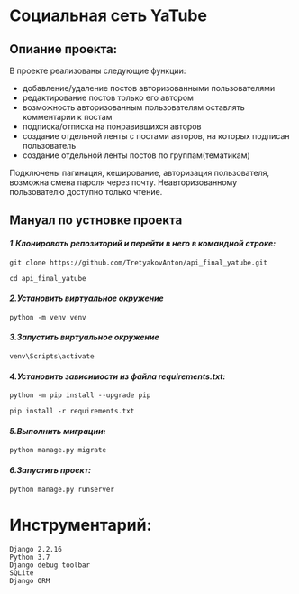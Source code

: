 <h1> Социальная сеть YaTube</h1>
<h2>Опиание проекта:</h2>
В проекте реализованы следующие функции:

- добавление/удаление постов авторизованными пользователями
- редактирование постов только его автором
- возможность авторизованным пользователям оставлять комментарии к постам
- подписка/отписка на понравившихся авторов
- создание отдельной ленты с постами авторов, на которых подписан пользователь
- создание отдельной ленты постов по группам(тематикам)

Подключены пагинация, кеширование, авторизация пользователя, возможна смена пароля через почту.
Неавторизованному пользователю доступно только чтение.


<h2>Мануал по устновке проекта</h2>

<h4><i>1.Клонировать репозиторий и перейти в него в командной строке:</i></h4>

    git clone https://github.com/TretyakovAnton/api_final_yatube.git

    cd api_final_yatube

<h4><i>2.Установить виртуальное окружение</i></h4>

    python -m venv venv

<h4><i>3.Запустить виртуальное окружение</i></h4>

    venv\Scripts\activate

<h4><i>4.Установить зависимости из файла requirements.txt:</i></h4>

    python -m pip install --upgrade pip

    pip install -r requirements.txt

<h4><i>5.Выполнить миграции:</i></h4>

    python manage.py migrate

<h4><i>6.Запустить проект:</i></h4>

    python manage.py runserver

<h1>Инструментарий:</h1>

    Django 2.2.16
    Python 3.7
    Django debug toolbar
    SQLite
    Django ORM
    

